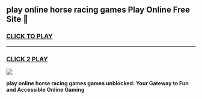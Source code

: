 
## play online horse racing games Play Online Free Site 👋
<h3>
<a href="https://download.freeplayer.one?title=play_online_horse_racing_games&ref=21F">CLICK TO PLAY</a></h3>
<hr>

<h3>
<a href="https://download.freeplayer.one?title=play_online_horse_racing_games&ref=21F">CLICK 2 PLAY</a>
  
</h3>

<a href="https://download.freeplayer.one?title=play_online_horse_racing_games&ref=21F"><img src="https://cdnb.artstation.com/p/assets/images/images/032/539/853/original/anto-thomas-button-gif.gif"></a>


**play online horse racing games games unblocked: Your Gateway to Fun and Accessible Online Gaming**
